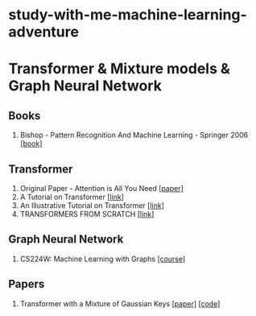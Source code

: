 # study-with-me-machine-learning-adventure

# Transformer & Mixture models & Graph Neural Network

## Books

1. Bishop - Pattern Recognition And Machine Learning - Springer 2006 [[book]](http://users.isr.ist.utl.pt/~wurmd/Livros/school/Bishop%20-%20Pattern%20Recognition%20And%20Machine%20Learning%20-%20Springer%20%202006.pdf?fbclid=IwAR2EK_jzdCpDS88EtJBNLH7vyNaFaTEd0F8xEkMY3AZGeW9xwCGwoKj676A)

## Transformer

1. Original Paper - Attention is All You Need [[paper]](https://arxiv.org/abs/1706.03762)
2. A Tutorial on Transformer [[link]](https://lilianweng.github.io/lil-log/2020/04/07/the-transformer-family.html)
3. An Illustrative Tutorial on Transformer [[link]](http://jalammar.github.io/illustrated-transformer/)
4. TRANSFORMERS FROM SCRATCH [[link]](http://peterbloem.nl/blog/transformers?fbclid=IwAR1KwV7oqHF-x62B4cGswtWZeyxuz_s4Bg4ttwz5YYrSUhu6gmyh9lZ6d84)

## Graph Neural Network

1. CS224W: Machine Learning with Graphs [[course]](http://web.stanford.edu/class/cs224w/index.html?fbclid=IwAR3ncPUf2tONPkZC1UkFVg8MDCzMvsLNzWl8MBiPBZAzkw_pjDzMj_J20lE#schedule)

## Papers

1. Transformer with a Mixture of Gaussian Keys [[paper]](https://arxiv.org/abs/2110.08678?fbclid=IwAR19AQCzTTEI-Z1CrhuJxm75_5XG03iGm4fRqLm7HaeFLA7F6hWLqumxRXc) [[code]](https://github.com/minhtannguyen/transformer-mgk)

